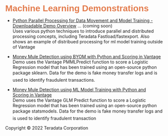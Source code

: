 <b style = 'font-size:28px;font-family:Arial;color:#E37C4D'>Machine Learning Demonstrations</b>
 
* [Python Parallel Processing for Data Movement and Model Training - Downloadable Demo Overview](#) ... (coming soon)
<br>Uses various python techniques to introduce parallel and distributed processing concepts, including Teradata Fastload/fastexport.  Also shows an example of distribued processing for ml model training outside of Vantage</br>
 
* [Money Mule Detection using BYOM with Python and Scoring in Vantage](../UseCases/GLM_Fraud_Detection_BYOM/GLM_Fraud_Detection_BYOM.ipynb)
<br>Demo uses the Vantage PMMLPredict function to score a Logistic Regression model that has been trained using an open-source python package sklearn.  Data for the demo is fake money transfer logs and is used to identify fraudulent transactions.</br>
 
* [Money Mule Detection using ML Model Training with Python and Scoring
in Vantage](../UseCases/GLM_Fraud_Detection_SQLE/GLM_Fraud_Detection_SQLE.ipynb)
<br>Demo uses the Vantage GLM Predict function to score a Logistic Regression model that has
been trained using an open-source python package statsmodels. Data for the demo is fake
money transfer logs and is used to identify fraudulent transaction</br>
 

Copyright © 2022 Teradata Corporation
